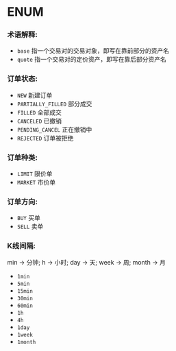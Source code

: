 # ENUM

### 术语解释:
*   `base` 指一个交易对的交易对象，即写在靠前部分的资产名
*   `quote` 指一个交易对的定价资产，即写在靠后部分资产名

### 订单状态:

*   `NEW` 新建订单
*   `PARTIALLY_FILLED` 部分成交
*   `FILLED` 全部成交
*   `CANCELED` 已撤销
*   `PENDING_CANCEL` 正在撤销中
*   `REJECTED` 订单被拒绝

### 订单种类:
*   `LIMIT` 限价单
*   `MARKET` 市价单

### 订单方向:

*   `BUY` 买单
*   `SELL` 卖单

### K线间隔:
min -> 分钟; h -> 小时; day -> 天; week -> 周; month -> 月
*   `1min`
*   `5min`
*   `15min`
*   `30min`
*   `60min`
*   `1h`
*   `4h`
*   `1day`
*   `1week`
*   `1month`